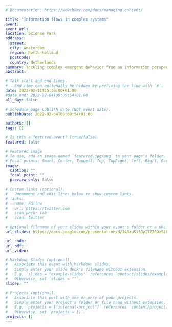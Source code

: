 ```yaml
---
# Documentation: https://wowchemy.com/docs/managing-content/

title: "Information flows in complex systems"
event:
event_url:
location: Science Park
address:
  street:
  city: Amsterdam
  region: North-Holland
  postcode:
  country: Netherlands
summary: Tackling complex emergent behavior from an information perspective.
abstract:

# Talk start and end times.
#   End time can optionally be hidden by prefixing the line with `#`.
date: 2022-02-11T15:30:00+01:00
#date_end: 2022-02-04T09:09:54+01:00
all_day: false

# Schedule page publish date (NOT event date).
publishDate: 2022-02-04T09:09:54+01:00

authors: []
tags: []

# Is this a featured event? (true/false)
featured: false

# Featured image
# To use, add an image named `featured.jpg/png` to your page's folder. 
# Focal points: Smart, Center, TopLeft, Top, TopRight, Left, Right, BottomLeft, Bottom, BottomRight.
image:
  caption: ""
  focal_point: ""
  preview_only: false

# Custom links (optional).
#   Uncomment and edit lines below to show custom links.
# links:
# - name: Follow
#   url: https://twitter.com
#   icon_pack: fab
#   icon: twitter

# Optional filename of your slides within your event's folder or a URL.
url_slides: https://docs.google.com/presentation/d/143zdS1lGyIIZ20OzSlkIPdU_g64Bw_9qjwnhdiHylow/edit?usp=sharing

url_code:
url_pdf:
url_video:

# Markdown Slides (optional).
#   Associate this event with Markdown slides.
#   Simply enter your slide deck's filename without extension.
#   E.g. `slides = "example-slides"` references `content/slides/example-slides.md`.
#   Otherwise, set `slides = ""`.
slides: ""

# Projects (optional).
#   Associate this post with one or more of your projects.
#   Simply enter your project's folder or file name without extension.
#   E.g. `projects = ["internal-project"]` references `content/project/deep-learning/index.md`.
#   Otherwise, set `projects = []`.
projects: []
---
```

